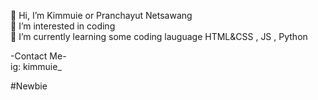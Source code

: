 👋 Hi, I’m Kimmuie or Pranchayut Netsawang  
👀 I’m interested in coding  
🌱 I’m currently learning some coding lauguage HTML&CSS , JS , Python
  
-Contact Me-  
ig: kimmuie_
  
#Newbie
